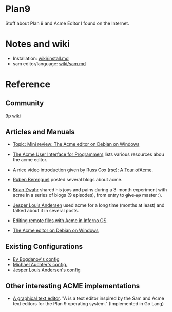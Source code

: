 # Plan9

Stuff about Plan 9 and Acme Editor I found on the Internet.

# Notes and wiki

- Installation: [wiki/install.md](/wiki/install.md)
- sam editor/language: [wiki/sam.md](/wiki/sam.md)

# Reference

## Community

[9p wiki](https://9p.io/wiki/plan9/community/index.html)

## Articles and Manuals

- [Topic: Mini review: The Acme editor on Debian on Windows](http://www.donationcoder.com/forum/index.php?topic=45547.0)

- [The Acme User Interface for Programmers](http://acme.cat-v.org) lists various resources abou the acme editor.

- A nice video introduction given by Russ Cox (rsc): [A Tour ofAcme](https://research.swtch.com/acme).

- [Ruben Berenguel](https://www.mostlymaths.net/2013/03/extensibility-programming-acme-text-editor.html) posted several blogs about acme.

- [Brian Zwahr](http://echosa.github.io/blog/2014/06/18/lets-try-acme-ep-1-hello/) shared his joys and pains during a 3-month experiment with acme in a series of blogs (9 episodes), from entry to ~~give up~~ master :).

- [Jesper Louis Andersen](http://jlouisramblings.blogspot.sg/2013/04/acme-as-editor_20.html) used acme for a long time (months at least) and talked about it in several posts.

- [Editing remote files with Acme in Inferno OS](https://bluishcoder.co.nz/2013/06/11/editing-remote-files-with-acme-in-inferno-os.html).

- [The Acme editor on Debian on Windows](http://www.donationcoder.com/forum/index.php?topic=45547.0)


## Existing Configurations

- [Ev Bogdanov's config](https://github.com/evbogdanov/acme)
- [Michael Auchter's config.](https://github.com/auchter/dotfiles/tree/master/plan9)
- [Jesper Louis Andersen's config](https://github.com/jlouis/plan9-setup)

## Other interesting ACME implementations

- [A graphical text editor](https://github.com/as/a). "A is a text editor inspired by the Sam and Acme text editors for the Plan 9 operating system." (Implemented in Go Lang)

